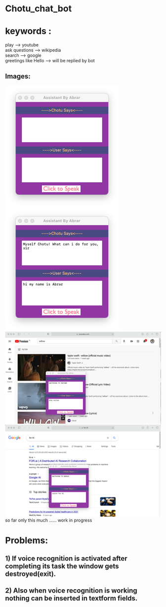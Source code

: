 # Chotu_chat_bot

# keywords :
play --> youtube
<br>
ask questions --> wikipedia
</br>
search --> google
<br>
greetings like Hello --> will be replied by bot
<br>
## Images:
![](screenshots/root.png)
![](screenshots/greeting_1.png)
![](screenshots/yt.png)
![](screenshots/google.png)
so far only this much ...... work in progress
<br>
# Problems:
## 1) If voice recognition is activated after completing its task the window gets destroyed(exit).
## 2) Also when voice recognition is working nothing can be inserted in textform fields.
